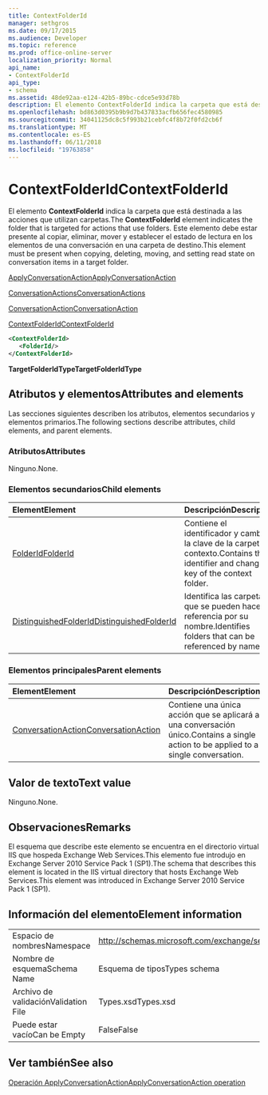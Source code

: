 ```yaml
---
title: ContextFolderId
manager: sethgros
ms.date: 09/17/2015
ms.audience: Developer
ms.topic: reference
ms.prod: office-online-server
localization_priority: Normal
api_name:
- ContextFolderId
api_type:
- schema
ms.assetid: 48de92aa-e124-42b5-89bc-cdce5e93d78b
description: El elemento ContextFolderId indica la carpeta que está destinada a las acciones que utilizan carpetas. Este elemento debe estar presente al copiar, eliminar, mover y establecer el estado de lectura en los elementos de una conversación en una carpeta de destino.
ms.openlocfilehash: bd863d0395b9b9d7b437833acfb656fec4580985
ms.sourcegitcommit: 34041125dc8c5f993b21cebfc4f8b72f0fd2cb6f
ms.translationtype: MT
ms.contentlocale: es-ES
ms.lasthandoff: 06/11/2018
ms.locfileid: "19763858"
---
```

# <a name="contextfolderid"></a><span data-ttu-id="21491-104">ContextFolderId</span><span class="sxs-lookup"><span data-stu-id="21491-104">ContextFolderId</span></span>

<span data-ttu-id="21491-105">El elemento **ContextFolderId** indica la carpeta que está destinada a las acciones que utilizan carpetas.</span><span class="sxs-lookup"><span data-stu-id="21491-105">The **ContextFolderId** element indicates the folder that is targeted for actions that use folders.</span></span> <span data-ttu-id="21491-106">Este elemento debe estar presente al copiar, eliminar, mover y establecer el estado de lectura en los elementos de una conversación en una carpeta de destino.</span><span class="sxs-lookup"><span data-stu-id="21491-106">This element must be present when copying, deleting, moving, and setting read state on conversation items in a target folder.</span></span> 
  
[<span data-ttu-id="21491-107">ApplyConversationAction</span><span class="sxs-lookup"><span data-stu-id="21491-107">ApplyConversationAction</span></span>](applyconversationaction.md)
  
[<span data-ttu-id="21491-108">ConversationActions</span><span class="sxs-lookup"><span data-stu-id="21491-108">ConversationActions</span></span>](conversationactions.md)
  
[<span data-ttu-id="21491-109">ConversationAction</span><span class="sxs-lookup"><span data-stu-id="21491-109">ConversationAction</span></span>](conversationaction.md)
  
[<span data-ttu-id="21491-110">ContextFolderId</span><span class="sxs-lookup"><span data-stu-id="21491-110">ContextFolderId</span></span>](contextfolderid.md)
  
```XML
<ContextFolderId>
   <FolderId/>
</ContextFolderId>
```

 <span data-ttu-id="21491-111">**TargetFolderIdType**</span><span class="sxs-lookup"><span data-stu-id="21491-111">**TargetFolderIdType**</span></span>
## <a name="attributes-and-elements"></a><span data-ttu-id="21491-112">Atributos y elementos</span><span class="sxs-lookup"><span data-stu-id="21491-112">Attributes and elements</span></span>

<span data-ttu-id="21491-113">Las secciones siguientes describen los atributos, elementos secundarios y elementos primarios.</span><span class="sxs-lookup"><span data-stu-id="21491-113">The following sections describe attributes, child elements, and parent elements.</span></span>
  
### <a name="attributes"></a><span data-ttu-id="21491-114">Atributos</span><span class="sxs-lookup"><span data-stu-id="21491-114">Attributes</span></span>

<span data-ttu-id="21491-115">Ninguno.</span><span class="sxs-lookup"><span data-stu-id="21491-115">None.</span></span>
  
### <a name="child-elements"></a><span data-ttu-id="21491-116">Elementos secundarios</span><span class="sxs-lookup"><span data-stu-id="21491-116">Child elements</span></span>

|<span data-ttu-id="21491-117">**Element**</span><span class="sxs-lookup"><span data-stu-id="21491-117">**Element**</span></span>|<span data-ttu-id="21491-118">**Descripción**</span><span class="sxs-lookup"><span data-stu-id="21491-118">**Description**</span></span>|
|:-----|:-----|
|[<span data-ttu-id="21491-119">FolderId</span><span class="sxs-lookup"><span data-stu-id="21491-119">FolderId</span></span>](folderid.md) <br/> |<span data-ttu-id="21491-120">Contiene el identificador y cambiar la clave de la carpeta de contexto.</span><span class="sxs-lookup"><span data-stu-id="21491-120">Contains the identifier and change key of the context folder.</span></span>  <br/> |
|[<span data-ttu-id="21491-121">DistinguishedFolderId</span><span class="sxs-lookup"><span data-stu-id="21491-121">DistinguishedFolderId</span></span>](distinguishedfolderid.md) <br/> |<span data-ttu-id="21491-122">Identifica las carpetas que se pueden hacer referencia por su nombre.</span><span class="sxs-lookup"><span data-stu-id="21491-122">Identifies folders that can be referenced by name.</span></span>  <br/> |
   
### <a name="parent-elements"></a><span data-ttu-id="21491-123">Elementos principales</span><span class="sxs-lookup"><span data-stu-id="21491-123">Parent elements</span></span>

|<span data-ttu-id="21491-124">**Element**</span><span class="sxs-lookup"><span data-stu-id="21491-124">**Element**</span></span>|<span data-ttu-id="21491-125">**Descripción**</span><span class="sxs-lookup"><span data-stu-id="21491-125">**Description**</span></span>|
|:-----|:-----|
|[<span data-ttu-id="21491-126">ConversationAction</span><span class="sxs-lookup"><span data-stu-id="21491-126">ConversationAction</span></span>](conversationaction.md) <br/> |<span data-ttu-id="21491-127">Contiene una única acción que se aplicará a una conversación único.</span><span class="sxs-lookup"><span data-stu-id="21491-127">Contains a single action to be applied to a single conversation.</span></span>  <br/> |
   
## <a name="text-value"></a><span data-ttu-id="21491-128">Valor de texto</span><span class="sxs-lookup"><span data-stu-id="21491-128">Text value</span></span>

<span data-ttu-id="21491-129">Ninguno.</span><span class="sxs-lookup"><span data-stu-id="21491-129">None.</span></span>
  
## <a name="remarks"></a><span data-ttu-id="21491-130">Observaciones</span><span class="sxs-lookup"><span data-stu-id="21491-130">Remarks</span></span>

<span data-ttu-id="21491-131">El esquema que describe este elemento se encuentra en el directorio virtual IIS que hospeda Exchange Web Services.This elemento fue introdujo en Exchange Server 2010 Service Pack 1 (SP1).</span><span class="sxs-lookup"><span data-stu-id="21491-131">The schema that describes this element is located in the IIS virtual directory that hosts Exchange Web Services.This element was introduced in Exchange Server 2010 Service Pack 1 (SP1).</span></span>
  
## <a name="element-information"></a><span data-ttu-id="21491-132">Información del elemento</span><span class="sxs-lookup"><span data-stu-id="21491-132">Element information</span></span>

|||
|:-----|:-----|
|<span data-ttu-id="21491-133">Espacio de nombres</span><span class="sxs-lookup"><span data-stu-id="21491-133">Namespace</span></span>  <br/> |http://schemas.microsoft.com/exchange/services/2006/types  <br/> |
|<span data-ttu-id="21491-134">Nombre de esquema</span><span class="sxs-lookup"><span data-stu-id="21491-134">Schema Name</span></span>  <br/> |<span data-ttu-id="21491-135">Esquema de tipos</span><span class="sxs-lookup"><span data-stu-id="21491-135">Types schema</span></span>  <br/> |
|<span data-ttu-id="21491-136">Archivo de validación</span><span class="sxs-lookup"><span data-stu-id="21491-136">Validation File</span></span>  <br/> |<span data-ttu-id="21491-137">Types.xsd</span><span class="sxs-lookup"><span data-stu-id="21491-137">Types.xsd</span></span>  <br/> |
|<span data-ttu-id="21491-138">Puede estar vacío</span><span class="sxs-lookup"><span data-stu-id="21491-138">Can be Empty</span></span>  <br/> |<span data-ttu-id="21491-139">False</span><span class="sxs-lookup"><span data-stu-id="21491-139">False</span></span>  <br/> |
   
## <a name="see-also"></a><span data-ttu-id="21491-140">Ver también</span><span class="sxs-lookup"><span data-stu-id="21491-140">See also</span></span>



[<span data-ttu-id="21491-141">Operación ApplyConversationAction</span><span class="sxs-lookup"><span data-stu-id="21491-141">ApplyConversationAction operation</span></span>](applyconversationaction-operation.md)

